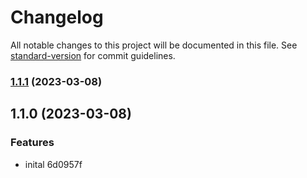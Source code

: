 # Changelog

All notable changes to this project will be documented in this file. See [standard-version](https://github.com/conventional-changelog/standard-version) for commit guidelines.

### [1.1.1](https://github.com/actuallyzefe/maps-ts/compare/v1.1.0...v1.1.1) (2023-03-08)

## 1.1.0 (2023-03-08)


### Features

* inital 6d0957f
